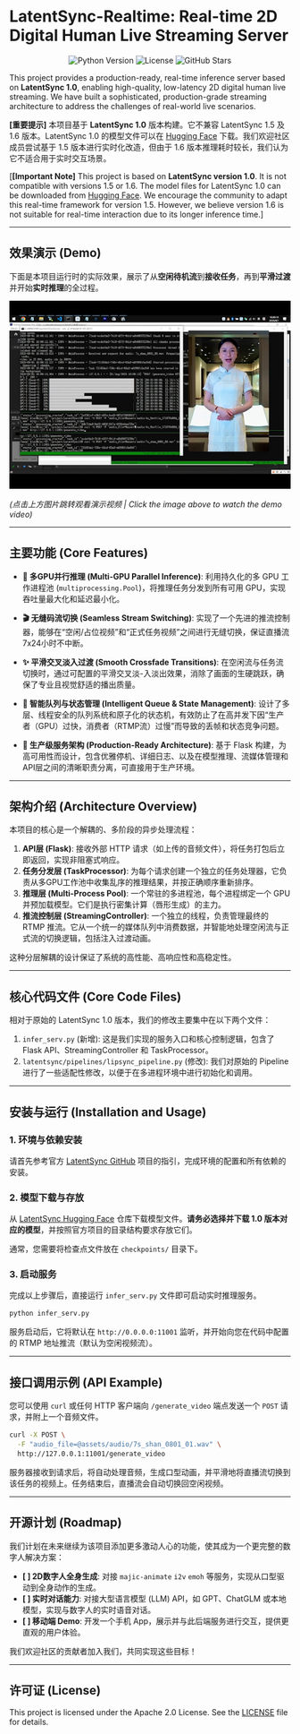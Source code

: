 # LatentSync-Realtime: Real-time 2D Digital Human Live Streaming Server

<p align="center">
  <img src="https://img.shields.io/badge/Python-3.8+-blue.svg" alt="Python Version">
  <img src="https://img.shields.io/badge/License-Apache%202.0-green.svg" alt="License">
  <img src="https://img.shields.io/github/stars/nxneo/LatentsyncRealtime?style=social" alt="GitHub Stars">
</p>

This project provides a production-ready, real-time inference server based on **LatentSync 1.0**, enabling high-quality, low-latency 2D digital human live streaming. We have built a sophisticated, production-grade streaming architecture to address the challenges of real-world live scenarios.

**[重要提示]** 本项目基于 **LatentSync 1.0** 版本构建。它不兼容 LatentSync 1.5 及 1.6 版本。LatentSync 1.0 的模型文件可以在 [Hugging Face](https://huggingface.co/ByteDance/LatentSync) 下载。我们欢迎社区成员尝试基于 1.5 版本进行实时化改造，但由于 1.6 版本推理耗时较长，我们认为它不适合用于实时交互场景。

[**[Important Note]** This project is based on **LatentSync version 1.0**. It is not compatible with versions 1.5 or 1.6. The model files for LatentSync 1.0 can be downloaded from [Hugging Face](https://huggingface.co/ByteDance/LatentSync). We encourage the community to adapt this real-time framework for version 1.5. However, we believe version 1.6 is not suitable for real-time interaction due to its longer inference time.]

---

## 效果演示 (Demo)

下面是本项目运行时的实际效果，展示了从**空闲待机流**到**接收任务**，再到**平滑过渡**并开始**实时推理**的全过程。

[![Demo Video](https://github.com/nxneo/LatentsyncRealtime/blob/main/video_0801_1.png)](https://github.com/nxneo/LatentsyncRealtime/blob/main/video_0801_1.mp4)

*(点击上方图片跳转观看演示视频 | Click the image above to watch the demo video)*

---

## 主要功能 (Core Features)

*   **🚀 多GPU并行推理 (Multi-GPU Parallel Inference)**: 利用持久化的多 GPU 工作进程池 (`multiprocessing.Pool`)，将推理任务分发到所有可用 GPU，实现吞吐量最大化和延迟最小化。

*   **🎬 无缝码流切换 (Seamless Stream Switching)**: 实现了一个先进的推流控制器，能够在“空闲/占位视频”和“正式任务视频”之间进行无缝切换，保证直播流7x24小时不中断。

*   **✨ 平滑交叉淡入过渡 (Smooth Crossfade Transitions)**: 在空闲流与任务流切换时，通过可配置的平滑交叉淡-入淡出效果，消除了画面的生硬跳跃，确保了专业且视觉舒适的播出质量。

*   **🧠 智能队列与状态管理 (Intelligent Queue & State Management)**: 设计了多层、线程安全的队列系统和原子化的状态机，有效防止了在高并发下因“生产者（GPU）过快，消费者（RTMP流）过慢”而导致的丢帧和状态竞争问题。

*   **🔧 生产级服务架构 (Production-Ready Architecture)**: 基于 Flask 构建，为高可用性而设计，包含优雅停机、详细日志、以及在模型推理、流媒体管理和API层之间的清晰职责分离，可直接用于生产环境。

---

## 架构介绍 (Architecture Overview)

本项目的核心是一个解耦的、多阶段的异步处理流程：

1.  **API层 (Flask)**: 接收外部 HTTP 请求（如上传的音频文件），将任务打包后立即返回，实现非阻塞式响应。
2.  **任务分发层 (TaskProcessor)**: 为每个请求创建一个独立的任务处理器，它负责从多GPU工作池中收集乱序的推理结果，并按正确顺序重新排序。
3.  **推理层 (Multi-Process Pool)**: 一个常驻的多进程池，每个进程绑定一个 GPU 并预加载模型。它们是执行密集计算（唇形生成）的主力。
4.  **推流控制层 (StreamingController)**: 一个独立的线程，负责管理最终的 RTMP 推流。它从一个统一的媒体队列中消费数据，并智能地处理空闲流与正式流的切换逻辑，包括注入过渡动画。

这种分层解耦的设计保证了系统的高性能、高响应性和高稳定性。

---

## 核心代码文件 (Core Code Files)

相对于原始的 LatentSync 1.0 版本，我们的修改主要集中在以下两个文件：

1.  `infer_serv.py` (新增): 这是我们实现的服务入口和核心控制逻辑，包含了 Flask API、StreamingController 和 TaskProcessor。
2.  `latentsync/pipelines/lipsync_pipeline.py` (修改): 我们对原始的 Pipeline 进行了一些适配性修改，以便于在多进程环境中进行初始化和调用。

---

## 安装与运行 (Installation and Usage)

### 1. 环境与依赖安装
请首先参考官方 [LatentSync GitHub](https://github.com/bytedance/LatentSync) 项目的指引，完成环境的配置和所有依赖的安装。

### 2. 模型下载与存放
从 [LatentSync Hugging Face](https://huggingface.co/ByteDance/LatentSync) 仓库下载模型文件。**请务必选择并下载 1.0 版本对应的模型**，并按照官方项目的目录结构要求存放它们。

通常，您需要将检查点文件放在 `checkpoints/` 目录下。

### 3. 启动服务
完成以上步骤后，直接运行 `infer_serv.py` 文件即可启动实时推理服务。

```bash
python infer_serv.py
```

服务启动后，它将默认在 `http://0.0.0.0:11001` 监听，并开始向您在代码中配置的 RTMP 地址推流（默认为空闲视频流）。

---

## 接口调用示例 (API Example)

您可以使用 `curl` 或任何 HTTP 客户端向 `/generate_video` 端点发送一个 `POST` 请求，并附上一个音频文件。

```bash
curl -X POST \
  -F "audio_file=@assets/audio/7s_shan_0801_01.wav" \
  http://127.0.0.1:11001/generate_video
```

服务器接收到请求后，将自动处理音频，生成口型动画，并平滑地将直播流切换到该任务的视频上。任务结束后，直播流会自动切换回空闲视频。

---

## 开源计划 (Roadmap)

我们计划在未来继续为该项目添加更多激动人心的功能，使其成为一个更完整的数字人解决方案：

*   **[ ] 2D数字人全身生成**: 对接 `majic-animate` `i2v` `emoh` 等服务，实现从口型驱动到全身动作的生成。
*   **[ ] 实时对话能力**: 对接大型语言模型 (LLM) API，如 GPT、ChatGLM 或本地模型，实现与数字人的实时语音对话。
*   **[ ] 移动端 Demo**: 开发一个手机 App，展示并与此后端服务进行交互，提供更直观的用户体验。

我们欢迎社区的贡献者加入我们，共同实现这些目标！

---

## 许可证 (License)

This project is licensed under the Apache 2.0 License. See the [LICENSE](LICENSE) file for details.
